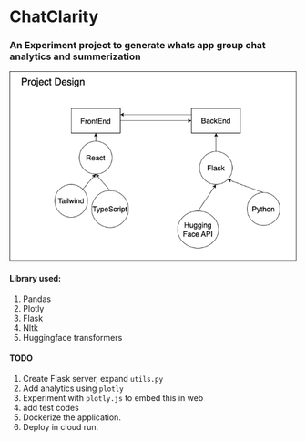 # ChatClarity

### An Experiment project to generate whats app group chat analytics and summerization
![Design](plot2deploy.png)

#### Library used:
1. Pandas
2. Plotly
3. Flask
4. Nltk
5. Huggingface transformers

#### TODO
1. Create Flask server, expand `utils.py`
2. Add analytics using `plotly`
3. Experiment with `plotly.js` to embed this in web
4. add test codes
5. Dockerize the application.
6. Deploy in cloud run.